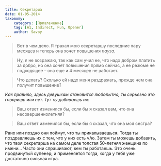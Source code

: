 ```yaml
---
title: Секретарша
date: 01-05-2014
taxonomy:
    category: [Привлечение]
    tag: [A1, Indirect, Fun, Opener]
    author: Savoy
---
```


> Вот в чем дело. Я трахал мою секретаршу последние пару месяцев и теперь она хочет повышения *пауза*. 

> Ну, я не возражаю, так как сам учил ее, что надо добром платить за добро, но она хочет повышения прямо сейчас, а ее резюме не подходящее – она еще и 4 месяцев не работает. 

> Что делать? Сколько ей надо меня раздражать, прежде чем она получит повышение?

*Как правило, здесь девушкам становится любопытно, ты серьезно это говоришь или нет. Тут ты добиваешь их:*

> Ваш ответ изменился бы, если бы я сказал вам, что она несовершеннолетняя?

> Ваш ответ изменился бы, если бы я сказал, что она моя сестра?

Рано или поздно они поймут, что ты прикалываешься. Тогда ты поздравляешь их с тем, что у них есть ч/ю. Затем ты можешь добавить, что твоя секретарша на самом деле толстая 50-летняя женщина по имени... Часто они спрашивают, кем ты работаешь. 
Это очень продвинутый оупенер, и применяется тогда, когда у тебя уже достаточно сильная игра.